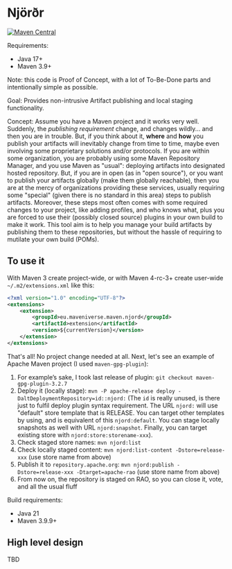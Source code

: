 # Njörðr

[![Maven Central](https://img.shields.io/maven-central/v/eu.maveniverse.maven.njord/extension.svg?label=Maven%20Central)](https://search.maven.org/artifact/eu.maveniverse.maven.njord/extension)

Requirements:
* Java 17+
* Maven 3.9+

Note: this code is Proof of Concept, with a lot of To-Be-Done parts and intentionally simple as possible.

Goal: Provides non-intrusive Artifact publishing and local staging functionality.

Concept: Assume you have a Maven project and it works very well. Suddenly, the _publishing requirement_ change, and 
changes wildly... and then you are in trouble. But, if you think about it, **where** and **how** you publish your 
artifacts will inevitably change from time to time, maybe even involving some proprietary solutions and/or protocols.
If you are within some organization, you are probably using some Maven Repository Manager, and you use Maven as "usual":
deploying artifacts into designated hosted repository. But, if you are in open (as in "open source"), or you want to 
publish your artifacts globally (make them globally reachable), then you are at the mercy of organizations providing 
these services, usually requiring some "special" (given there is no standard in this area) steps to publish artifacts.
Moreover, these steps most often comes with some required changes to your project, like adding profiles, and who knows
what, plus you are forced to use their (possibly closed source) plugins in your own build to make it work.
This tool aim is to help you manage your build artifacts by publishing them to these repositories, but without the
hassle of requiring to mutilate your own build (POMs).

## To use it

With Maven 3 create project-wide, or with Maven 4-rc-3+ create user-wide `~/.m2/extensions.xml` like this:
```xml
<?xml version="1.0" encoding="UTF-8"?>
<extensions>
    <extension>
        <groupId>eu.maveniverse.maven.njord</groupId>
        <artifactId>extension</artifactId>
        <version>${currentVersion}</version>
    </extension>
</extensions>
```

That's all! No project change needed at all. Next, let's see an example of Apache Maven project (I used `maven-gpg-plugin`):

1. For example’s sake, I took last release of plugin: `git checkout maven-gpg-plugin-3.2.7`
2. Deploy it (locally stage): `mvn -P apache-release deploy -DaltDeploymentRepository=id::njord:` (The `id` is really unused, is there just to fulfil deploy plugin syntax requirement. The URL `njord:` will use "default" store template that is RELEASE. You can target other templates by using, and is equivalent of this `njord:default`. You can stage locally snapshots as well with URL `njord:snapshot`. Finally, you can target existing store with `njord:store:storename-xxx`).
3. Check staged store names: `mvn njord:list`
4. Check locally staged content: `mvn njord:list-content -Dstore=release-xxx` (use store name from above)
5. Publish it to `repository.apache.org`: `mvn njord:publish -Dstore=release-xxx -Dtarget=apache-rao` (use store name from above)
6. From now on, the repository is staged on RAO, so you can close it, vote, and all the usual fluff

Build requirements:
* Java 21
* Maven 3.9.9+

## High level design

TBD
